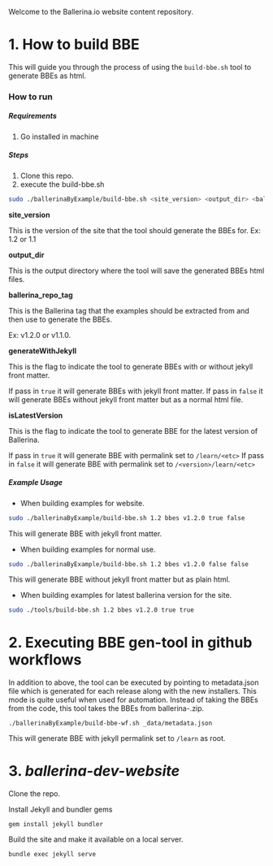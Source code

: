 Welcome to the Ballerina.io website content repository.

# 1. How to build BBE

This will guide you through the process of using the `build-bbe.sh` tool to generate BBEs as html.


### How to run

##### Requirements
1. Go installed in machine

##### Steps
1. Clone this repo.
2. execute the build-bbe.sh 

```bash
sudo ./ballerinaByExample/build-bbe.sh <site_version> <output_dir> <ballerina_repo_tag> <generateWithJekyll> <isLatestVersion>
```

**site_version**

This is the version of the site that the tool should generate the BBEs for.
Ex: 1.2 or 1.1

**output_dir**

This is the output directory where the tool will save the generated BBEs html files.

**ballerina_repo_tag**

This is the Ballerina tag that the examples should be extracted from and then use to generate
the BBEs.

Ex: v1.2.0 or v1.1.0.

**generateWithJekyll**

This is the flag to indicate the tool to generate BBEs with or without jekyll front matter.

If pass in `true` it will generate BBEs with jekyll front matter.
If pass in `false` it will generate BBEs without jekyll front matter but as a normal html file.

**isLatestVersion**

This is the flag to indicate the tool to generate BBE for the latest version of Ballerina.

If pass in `true` it will generate BBE with permalink set to `/learn/<etc>`
If pass in `false` it will generate BBE with permalink set to `/<version>/learn/<etc>`

##### Example Usage

* When building examples for website.

```bash
sudo ./ballerinaByExample/build-bbe.sh 1.2 bbes v1.2.0 true false
```

This will generate BBE with jekyll front matter.

* When building examples for normal use.

```bash
sudo ./ballerinaByExample/build-bbe.sh 1.2 bbes v1.2.0 false false
```

This will generate BBE without jekyll front matter but as plain html.

* When building examples for latest ballerina version for the site.

```bash
sudo ./tools/build-bbe.sh 1.2 bbes v1.2.0 true true
```

# 2. Executing BBE gen-tool in github workflows

In addition to above, the tool can be executed by pointing to metadata.json
file which is generated for each release along with the new installers.
This mode is quite useful when used for automation. Instead of taking the 
BBEs from the code, this tool takes the BBEs from ballerina-<version>.zip.

```
./ballerinaByExample/build-bbe-wf.sh _data/metadata.json
```

This will generate BBE with jekyll permalink set to `/learn` as root.

# 3. *ballerina-dev-website*
Clone the repo.

Install Jekyll and bundler gems
```
gem install jekyll bundler
```

Build the site and make it available on a local server.
```
bundle exec jekyll serve
```
